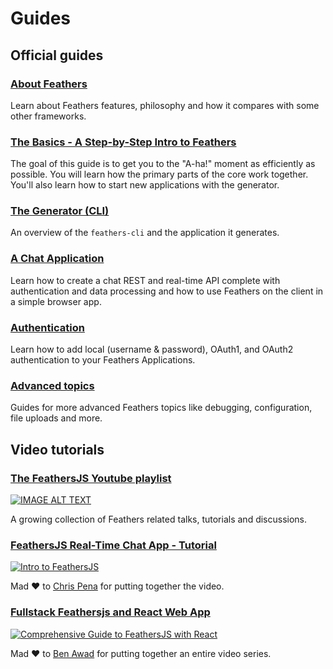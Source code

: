 # Guides

## Official guides

### [About Feathers](./about/readme.md)

Learn about Feathers features, philosophy and how it compares with some other frameworks.

### [The Basics - A Step-by-Step Intro to Feathers](./step-by-step/readme.md)

The goal of this guide is to get you to the "A-ha!" moment as efficiently as possible.  You will learn how the primary parts of the core work together.  You'll also learn how to start new applications with the generator.

### [The Generator (CLI)](./step-by-step/generators/readme.md)

An overview of the `feathers-cli` and the application it generates.

### [A Chat Application](./chat/readme.md)

Learn how to create a chat REST and real-time API complete with authentication and data processing and how to use Feathers on the client in a simple browser app.

### [Authentication](./auth/readme.md)

Learn how to add local (username & password), OAuth1, and OAuth2 authentication to your Feathers Applications.

### [Advanced topics](./advanced/readme.md)

Guides for more advanced Feathers topics like debugging, configuration, file uploads and more.


## Video tutorials

### [The FeathersJS Youtube playlist](https://www.youtube.com/playlist?list=PLwSdIiqnDlf_lb5y1liQK2OW5daXYgKOe)

[![IMAGE ALT TEXT](http://img.youtube.com/vi/CuM4vLkBaik/0.jpg)](https://www.youtube.com/playlist?list=PLwSdIiqnDlf_lb5y1liQK2OW5daXYgKOe "The FeathersJS Youtube playlist")

A growing collection of Feathers related talks, tutorials and discussions.

### [FeathersJS Real-Time Chat App - Tutorial](https://www.youtube.com/watch?v=CuM4vLkBaik)

[![Intro to FeathersJS](http://i.imgur.com/MhYLgxb.png)](https://www.youtube.com/watch?v=CuM4vLkBaik "Intro to FeathersJS")

Mad ♥️ to [Chris Pena](https://twitter.com/dev_coffee) for putting together the video.

### [Fullstack Feathersjs and React Web App](https://www.youtube.com/playlist?list=PLN3n1USn4xlnulnnBGD2RMid_p7xVj9xU)

[![Comprehensive Guide to FeathersJS with React](http://i.imgur.com/entWb29.jpg)](https://www.youtube.com/playlist?list=PLN3n1USn4xlnulnnBGD2RMid_p7xVj9xU "Fullstack Feathersjs and React Web App")

Mad ♥️ to [Ben Awad](https://www.youtube.com/channel/UC-8QAzbLcRglXeN_MY9blyw) for putting together an entire video series.
